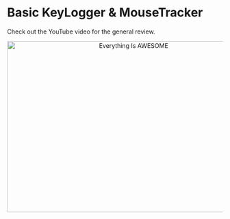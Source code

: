 # Basic KeyLogger & MouseTracker

Check out the YouTube video for the general review.

<div align="center">
      <a href="https://youtu.be/z3OCe4GXakk">
     <img 
      src="https://img.youtube.com/vi/z3OCe4GXakk/0.jpg" 
      alt="Everything Is AWESOME" 
      height="400" width="575">
      </a>
    </div>
